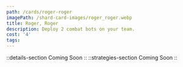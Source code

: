 ```yaml
---
path: /cards/roger-roger
imagePath: /shard-card-images/roger_roger.webp
title: Roger, Roger
description: Deploy 2 combat bots on your team.
cost: '4'
tags:
---
```

::details-section
Coming Soon
::
::strategies-section
Coming Soon
::